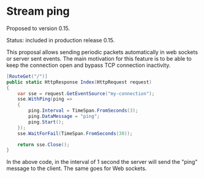 # Stream ping

Proposed to version 0.15.

Status: included in production release 0.15.

This proposal allows sending periodic packets automatically in web sockets or server sent events. The main motivation for this feature is to be able to keep the connection open and bypass TCP connection inactivity.

```cs
[RouteGet("/")]
public static HttpResponse Index(HttpRequest request)
{
    var sse = request.GetEventSource("my-connection");
    sse.WithPing(ping =>
    {
        ping.Interval = TimeSpan.FromSeconds(3);
        ping.DataMessage = "ping";
        ping.Start();
    });
    sse.WaitForFail(TimeSpan.FromSeconds(30));

    return sse.Close();
}
```

In the above code, in the interval of 1 second the server will send the "ping" message to the client. The same goes for Web sockets.